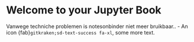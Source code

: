 # Welcome to your Jupyter Book

Vanwege techniche problemen is notesonbinder niet meer bruikbaar.. - An icon {fab}`gitkraken;sd-text-success fa-xl`, some more text.